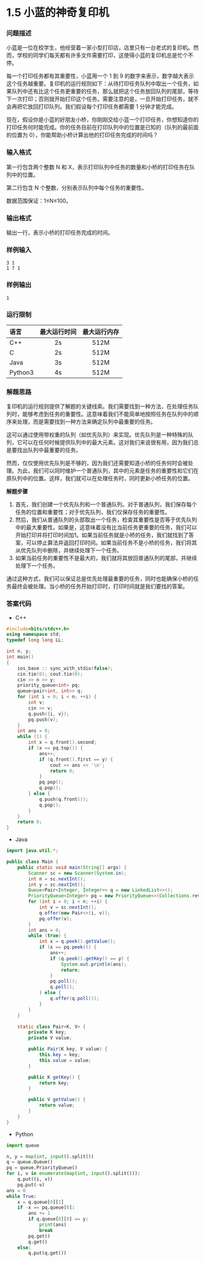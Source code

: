 # 1.5 小蓝的神奇复印机

### 问题描述

小蓝是一位在校学生，他经营着一家小型打印店，店里只有一台老式的复印机。然而，学校的同学们每天都有许多文件需要打印，这使得小蓝的复印机总是忙个不停。

每一个打印任务都有其重要性，小蓝用一个 1 到 9 的数字来表示，数字越大表示这个任务越重要。复印机的运行规则如下：从待打印任务队列中取出一个任务，如果队列中还有比这个任务更重要的任务，那么就把这个任务放回队列的尾部，等待下一次打印；否则就开始打印这个任务。需要注意的是，一旦开始打印任务，就不会再把它放回打印队列。我们假设每个打印任务都需要 1 分钟才能完成。

现在，假设你是小蓝的好朋友小桥，你刚刚交给小蓝一个打印任务，你想知道你的打印任务何时能完成。你的任务目前在打印队列中的位置是已知的（队列的最前面的位置为 0），你能帮助小桥计算出他的打印任务完成的时间吗？

### 输入格式

第一行包含两个整数 N 和 X，表示打印队列中任务的数量和小桥的打印任务在队列中的位置。

第二行包含 N 个整数，分别表示队列中每个任务的重要性。

数据范围保证：1≤N≤100。

### 输出格式

输出一行，表示小桥的打印任务完成的时间。

### 样例输入

```text
3 1
1 7 1
```

### 样例输出

```text
1
```

### 运行限制

| 语言      | 最大运行时间 | 最大运行内存 |
| :------ | :----: | :----: |
| C++     |   2s   |  512M  |
| C       |   2s   |  512M  |
| Java    |   3s   |  512M  |
| Python3 |   4s   |  512M  |

### 解题思路

复印机的运行规则提供了解题的关键线索。我们需要找到一种方法，在处理任务队列时，能够考虑到任务的重要性。这意味着我们不能简单地按照任务在队列中的顺序来处理，而是需要找到一种方法来确定队列中最重要的任务。

这可以通过使用带权重的队列（如优先队列）来实现。优先队列是一种特殊的队列，它可以在任何时候提供队列中的最大元素。这对我们来说很有用，因为我们总是要找出队列中最重要的任务。

然而，仅仅使用优先队列是不够的，因为我们还需要知道小桥的任务何时会被处理。为此，我们可以同时维护一个普通队列，其中的元素是任务的重要性和它们在原队列中的位置。这样，我们就可以在处理任务时，同时更新小桥任务的位置。

**解题步骤**

1. 首先，我们创建一个优先队列和一个普通队列。对于普通队列，我们保存每个任务的位置和重要性；对于优先队列，我们仅保存任务的重要性。
2. 然后，我们从普通队列的头部取出一个任务，检查其重要性是否等于优先队列中的最大重要性。如果是，这意味着没有比当前任务更重要的任务，我们可以开始打印并将打印时间加1。如果当前任务就是小桥的任务，我们就找到了答案，可以停止算法并返回打印时间。如果当前任务不是小桥的任务，我们将其从优先队列中删除，并继续处理下一个任务。
3. 如果当前任务的重要性不是最大的，我们就将其放回普通队列的尾部，并继续处理下一个任务。

通过这种方式，我们可以保证总是优先处理最重要的任务，同时也能确保小桥的任务最终会被处理。当小桥的任务开始打印时，打印时间就是我们要找的答案。

### 答案代码

* C++

```cpp
#include<bits/stdc++.h>
using namespace std;
typedef long long LL;

int n, y;
int main()
{
    ios_base :: sync_with_stdio(false);
    cin.tie(0); cout.tie(0);
    cin >> n >> y;
    priority_queue<int> pq;
    queue<pair<int, int>> q;
    for (int i = 0; i < n; ++i) {
        int v;
        cin >> v;
        q.push({i, v});
        pq.push(v);
    }
    int ans = 0;
    while (1) {
        int x = q.front().second;
        if (x == pq.top()) {
            ans++;
            if (q.front().first == y) {
                cout << ans << '\n';
                return 0;
            }
            pq.pop();
            q.pop();
        } else {
            q.push(q.front());
            q.pop();
        }
    }
    return 0;
}
```

* Java

```java
import java.util.*;

public class Main {
    public static void main(String[] args) {
        Scanner sc = new Scanner(System.in);
        int n = sc.nextInt();
        int y = sc.nextInt();
        Queue<Pair<Integer, Integer>> q = new LinkedList<>();
        PriorityQueue<Integer> pq = new PriorityQueue<>(Collections.reverseOrder());
        for (int i = 0; i < n; ++i) {
            int v = sc.nextInt();
            q.offer(new Pair<>(i, v));
            pq.offer(v);
        }
        int ans = 0;
        while (true) {
            int x = q.peek().getValue();
            if (x == pq.peek()) {
                ans++;
                if (q.peek().getKey() == y) {
                    System.out.println(ans);
                    return;
                }
                pq.poll();
                q.poll();
            } else {
                q.offer(q.poll());
            }
        }
    }

    static class Pair<K, V> {
        private K key;
        private V value;

        public Pair(K key, V value) {
            this.key = key;
            this.value = value;
        }

        public K getKey() {
            return key;
        }

        public V getValue() {
            return value;
        }
    }
}
```

* Python

```python
import queue

n, y = map(int, input().split())
q = queue.Queue()
pq = queue.PriorityQueue()
for i, v in enumerate(map(int, input().split())):
    q.put((i, v))
    pq.put(-v)
ans = 0
while True:
    x = q.queue[0][1]
    if -x == pq.queue[0]:
        ans += 1
        if q.queue[0][0] == y:
            print(ans)
            break
        pq.get()
        q.get()
    else:
        q.put(q.get())
```